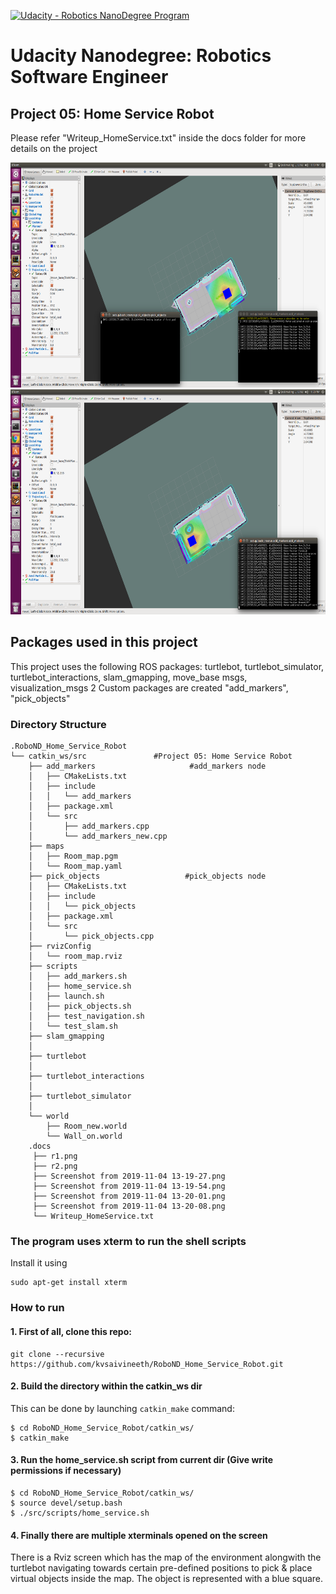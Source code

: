 [![Udacity - Robotics NanoDegree Program](https://s3-us-west-1.amazonaws.com/udacity-robotics/Extra+Images/RoboND_flag.png)](https://www.udacity.com/robotics)

# Udacity Nanodegree: Robotics Software Engineer

## Project 05: Home Service Robot 
Please refer "Writeup_HomeService.txt" inside the docs folder for more details on the project 

<p align="center">
    <img src="./docs/r1.png" width="1200" height="360" title="Home Service Robot">
    <img src="./docs/r2.png" width="1200" height="360" title="Home Service Robot" >
</p> 

## Packages used in this project
This project uses the following ROS packages: turtlebot, turtlebot_simulator, turtlebot_interactions, slam_gmapping, move_base msgs, visualization_msgs 
2 Custom packages are created "add_markers", "pick_objects" 

### Directory Structure

```
.RoboND_Home_Service_Robot
└── catkin_ws/src 				#Project 05: Home Service Robot
    ├── add_markers                     #add_markers node 
    │   ├── CMakeLists.txt
    │   ├── include
    │   │   └── add_markers
    │   ├── package.xml
    │   └── src
    │       ├── add_markers.cpp
    │       └── add_markers_new.cpp
    ├── maps
    │   ├── Room_map.pgm
    │   └── Room_map.yaml
    ├── pick_objects                   #pick_objects node
    │   ├── CMakeLists.txt
    │   ├── include
    │   │   └── pick_objects
    │   ├── package.xml
    │   └── src
    │       └── pick_objects.cpp
    ├── rvizConfig
    │   └── room_map.rviz
    ├── scripts
    │   ├── add_markers.sh
    │   ├── home_service.sh
    │   ├── launch.sh
    │   ├── pick_objects.sh
    │   ├── test_navigation.sh
    │   └── test_slam.sh
    ├── slam_gmapping
    │   
    ├── turtlebot
    │   
    ├── turtlebot_interactions
    │   
    ├── turtlebot_simulator
    │  
    └── world
        ├── Room_new.world
        └── Wall_on.world
    .docs
     ├── r1.png
     ├── r2.png
     ├── Screenshot from 2019-11-04 13-19-27.png
     ├── Screenshot from 2019-11-04 13-19-54.png
     ├── Screenshot from 2019-11-04 13-20-01.png
     ├── Screenshot from 2019-11-04 13-20-08.png
     └── Writeup_HomeService.txt
```


### The program uses xterm to run the shell scripts
Install it using

```
sudo apt-get install xterm
```

### How to run

#### 1. First of all, clone this repo:
```
git clone --recursive https://github.com/kvsaivineeth/RoboND_Home_Service_Robot.git
```

#### 2. Build the directory within the catkin_ws dir
This can be done by launching ```catkin_make``` command:
```
$ cd RoboND_Home_Service_Robot/catkin_ws/
$ catkin_make
```

#### 3. Run the home_service.sh script from current dir (Give write permissions if necessary)
```
$ cd RoboND_Home_Service_Robot/catkin_ws/
$ source devel/setup.bash
$ ./src/scripts/home_service.sh
```

#### 4. Finally there are multiple xterminals opened on the screen
There is a Rviz screen which has the map of the environment alongwith the turtlebot navigating towards certain pre-defined positions to pick & place virtual objects inside the map. The object is represented with a blue square. 

